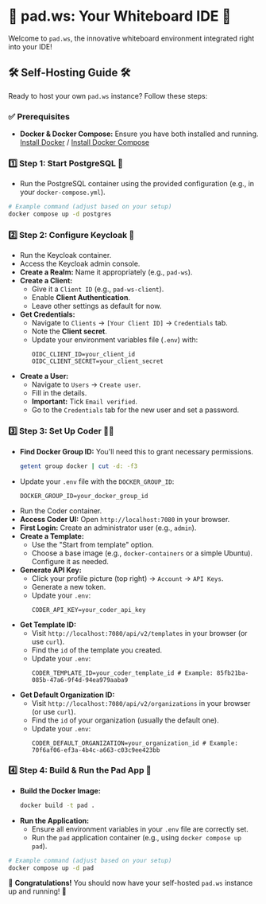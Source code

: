 # 🚀 pad.ws: Your Whiteboard IDE 🚀

Welcome to `pad.ws`, the innovative whiteboard environment integrated right into your IDE!

## 🛠️ Self-Hosting Guide 🛠️

Ready to host your own `pad.ws` instance? Follow these steps:

### ✅ Prerequisites

*   **Docker & Docker Compose:** Ensure you have both installed and running. [Install Docker](https://docs.docker.com/get-docker/) / [Install Docker Compose](https://docs.docker.com/compose/install/)

### 1️⃣ Step 1: Start PostgreSQL 🐘

*   Run the PostgreSQL container using the provided configuration (e.g., in your `docker-compose.yml`).

```bash
# Example command (adjust based on your setup)
docker compose up -d postgres 
```

### 2️⃣ Step 2: Configure Keycloak 🔑

*   Run the Keycloak container.
*   Access the Keycloak admin console.
*   **Create a Realm:** Name it appropriately (e.g., `pad-ws`).
*   **Create a Client:**
    *   Give it a `Client ID` (e.g., `pad-ws-client`).
    *   Enable **Client Authentication**.
    *   Leave other settings as default for now.
*   **Get Credentials:**
    *   Navigate to `Clients` -> `[Your Client ID]` -> `Credentials` tab.
    *   Note the **Client secret**.
    *   Update your environment variables file (`.env`) with:
        ```dotenv
        OIDC_CLIENT_ID=your_client_id 
        OIDC_CLIENT_SECRET=your_client_secret 
        ```
*   **Create a User:**
    *   Navigate to `Users` -> `Create user`.
    *   Fill in the details.
    *   **Important:** Tick `Email verified`.
    *   Go to the `Credentials` tab for the new user and set a password.

### 3️⃣ Step 3: Set Up Coder 🧑‍💻

*   **Find Docker Group ID:** You'll need this to grant necessary permissions.
    ```bash
    getent group docker | cut -d: -f3 
    ```
*   Update your `.env` file with the `DOCKER_GROUP_ID`:
    ```dotenv
    DOCKER_GROUP_ID=your_docker_group_id 
    ```
*   Run the Coder container.
*   **Access Coder UI:** Open `http://localhost:7080` in your browser.
*   **First Login:** Create an administrator user (e.g., `admin`).
*   **Create a Template:**
    *   Use the "Start from template" option.
    *   Choose a base image (e.g., `docker-containers` or a simple Ubuntu). Configure it as needed.
*   **Generate API Key:**
    *   Click your profile picture (top right) -> `Account` -> `API Keys`.
    *   Generate a new token.
    *   Update your `.env`:
        ```dotenv
        CODER_API_KEY=your_coder_api_key 
        ```
*   **Get Template ID:**
    *   Visit `http://localhost:7080/api/v2/templates` in your browser (or use `curl`).
    *   Find the `id` of the template you created.
    *   Update your `.env`:
        ```dotenv
        CODER_TEMPLATE_ID=your_coder_template_id # Example: 85fb21ba-085b-47a6-9f4d-94ea979aaba9
        ```
*   **Get Default Organization ID:**
    *   Visit `http://localhost:7080/api/v2/organizations` in your browser (or use `curl`).
    *   Find the `id` of your organization (usually the default one).
    *   Update your `.env`:
        ```dotenv
        CODER_DEFAULT_ORGANIZATION=your_organization_id # Example: 70f6af06-ef3a-4b4c-a663-c03c9ee423bb
        ```

### 4️⃣ Step 4: Build & Run the Pad App 📝

*   **Build the Docker Image:**
    ```bash
    docker build -t pad . 
    ```
*   **Run the Application:**
    *   Ensure all environment variables in your `.env` file are correctly set.
    *   Run the `pad` application container (e.g., using `docker compose up pad`).

```bash
# Example command (adjust based on your setup)
docker compose up -d pad 
```

🎉 **Congratulations!** You should now have your self-hosted `pad.ws` instance up and running! 🎉





